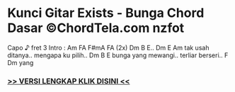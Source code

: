 
 # Kunci Gitar Exists - Bunga Chord Dasar ©ChordTela.com nzfot


Capo ♪ fret 3 Intro : Am FA F#mA FA (2x) Dm B E.. Dm E Am tak usah ditanya.. mengapa ku pilih.. Dm B E bunga yang mewangi.. terliar berseri.. F Dm yang

###  <a href="https://shortlighzx.web.app?sq=Kunci Gitar Exists - Bunga Chord Dasar ©ChordTela.com"> >> VERSI LENGKAP KLIK DISINI << </a>
